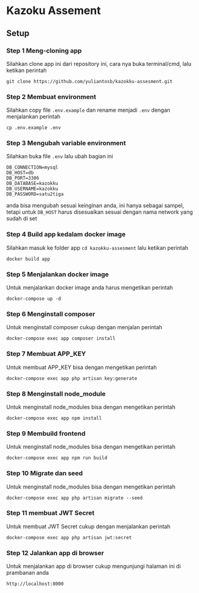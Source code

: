 # Kazoku Assement

## Setup
### Step 1 Meng-cloning app
Silahkan clone app ini dari repository ini, cara nya buka terminal/cmd, lalu ketikan perintah
```
git clone https://github.com/yuliantosb/kazokku-assesment.git
```
### Step 2 Membuat environment
Silahkan copy file `.env.example` dan rename menjadi `.env` dengan menjalankan perintah
```
cp .env.example .env
```

### Step 3 Mengubah variable environment
Silahkan buka file `.env` lalu ubah bagian ini
```
DB_CONNECTION=mysql
DB_HOST=db
DB_PORT=3306
DB_DATABASE=kazokku
DB_USERNAME=kazokku
DB_PASSWORD=satu2tiga
```
anda bisa mengubah sesuai keinginan anda, ini hanya sebagai sampel, tetapi untuk `DB_HOST` harus disesuaikan sesuai dengan nama network yang sudah di set

### Step 4 Build app kedalam docker image
Silahkan masuk ke folder app `cd kazokku-assesment` lalu ketikan perintah 
```
docker build app
```

### Step 5 Menjalankan docker image
Untuk menjalankan docker image anda harus mengetikan perintah
```
docker-compose up -d
```

### Step 6 Menginstall composer
Untuk menginstall composer cukup dengan menjalan perintah
```
docker-compose exec app composer install
```

### Step 7 Membuat APP_KEY
Untuk membuat APP_KEY bisa dengan mengetikan perintah
```
docker-compose exec app php artisan key:generate
```

### Step 8 Menginstall node_module 
Untuk menginstall node_modules bisa dengan mengetikan perintah
```
docker-compose exec app npm install
```

### Step 9 Membuild frontend
Untuk menginstall node_modules bisa dengan mengetikan perintah
```
docker-compose exec app npm run build
```

### Step 10 Migrate dan seed
Untuk menginstall node_modules bisa dengan mengetikan perintah
```
docker-compose exec app php artisan migrate --seed
```

### Step 11 membuat JWT Secret
Untuk membuat JWT Secret cukup dengan menjalankan perintah
```
docker-compose exec app php artisan jwt:secret
```

### Step 12 Jalankan app di browser
Untuk menjalankan app di browser cukup mengunjungi halaman ini di prambanan anda
```
http://localhost:8000
```

